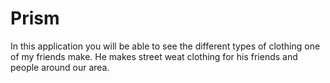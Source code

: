 # Prism

In this application you will be able to see the different types of clothing one of my friends make.
He makes street weat clothing for his friends and people around our area. 
